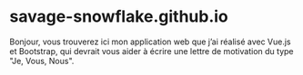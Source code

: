 # savage-snowflake.github.io
Bonjour, vous trouverez ici mon application web que j’ai réalisé avec Vue.js et Bootstrap, qui devrait vous aider à écrire une lettre de motivation du type "Je, Vous, Nous".
